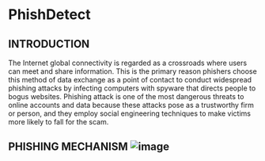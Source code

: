 # PhishDetect

## INTRODUCTION

The Internet global connectivity is regarded as a crossroads where users can meet and share information. This is the primary reason phishers choose this method of data exchange as a point of contact to conduct widespread phishing attacks by infecting computers with spyware that directs people to bogus websites.
Phishing attack is one of the most dangerous threats to online accounts and data because these attacks pose as a trustworthy firm or person, and they employ social engineering techniques to make victims more likely to fall for the scam.

## PHISHING MECHANISM ![image](https://github.com/vishak-hk/PhishDetect/assets/87275085/455064c7-59f4-4433-87e8-47c4e2bcb427)
